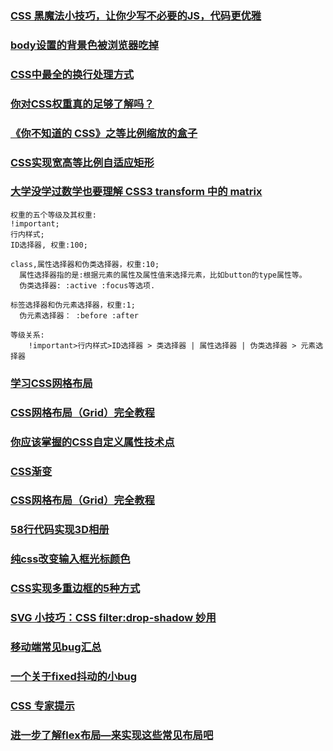 ### [CSS 黑魔法小技巧，让你少写不必要的JS，代码更优雅](https://github.com/jawil/blog/issues/29)
### [body设置的背景色被浏览器吃掉](https://juejin.im/post/5b0d52e5f265da092918d902#comment)
### [CSS中最全的换行处理方式](http://www.w3cplus.com/css/where-lines-break-is-complicated-heres-all-the-related-css-and-html.html)
### [你对CSS权重真的足够了解吗？](https://juejin.im/post/5afa98bf51882542c832e5ec)
### [《你不知道的 CSS》之等比例缩放的盒子](https://www.w3ctech.com/topic/1483)
### [CSS实现宽高等比例自适应矩形](https://juejin.im/post/5b0784566fb9a07abd0e14ae)
### [大学没学过数学也要理解 CSS3 transform 中的 matrix](https://zhuanlan.zhihu.com/p/37306802)
```
权重的五个等级及其权重:
!important;
行内样式;
ID选择器, 权重:100;

class,属性选择器和伪类选择器，权重:10;
  属性选择器指的是:根据元素的属性及属性值来选择元素，比如button的type属性等。
  伪类选择器: :active :focus等选项.
  
标签选择器和伪元素选择器，权重:1;
  伪元素选择器： :before :after
  
等级关系:
    !important>行内样式>ID选择器 > 类选择器 | 属性选择器 | 伪类选择器 > 元素选择器
```
### [学习CSS网格布局](http://topic.42du.cn/grid)
### [CSS网格布局（Grid）完全教程](https://www.zcfy.cc/article/learn-css-grid-a-guide-to-learning-css-grid-jonathan-suh)
### [你应该掌握的CSS自定义属性技术点](https://www.w3cplus.com/css/everything-you-need-to-know-about-css-variables.html)
### [CSS渐变](https://github.com/libin1991/libin_Blog/issues/543)
### [CSS网格布局（Grid）完全教程](https://juejin.im/post/5ae95af9f265da0b9c10707f)
### [58行代码实现3D相册](https://juejin.im/post/5aeafb0f6fb9a07ac76ea983)
### [纯css改变输入框光标颜色](https://juejin.im/post/5ae92f20f265da0b873a4ced)
### [CSS实现多重边框的5种方式](https://juejin.im/post/5aec7e2351882567147d40ff)
### [SVG 小技巧：CSS filter:drop-shadow 妙用](http://svgtrick.com/tricks/187be02e6bac2a1130ff57be84427dde)
### [移动端常见bug汇总](https://juejin.im/post/5af918636fb9a07ac5603ecb)
### [一个关于fixed抖动的小bug](https://juejin.im/post/5afac17151882542714fea44)
### [CSS 专家提示](https://juejin.im/post/5aff9631f265da0b814bcfd9)
### [进一步了解flex布局—来实现这些常见布局吧](https://juejin.im/post/5b0d6ca76fb9a009fd0e9329)
